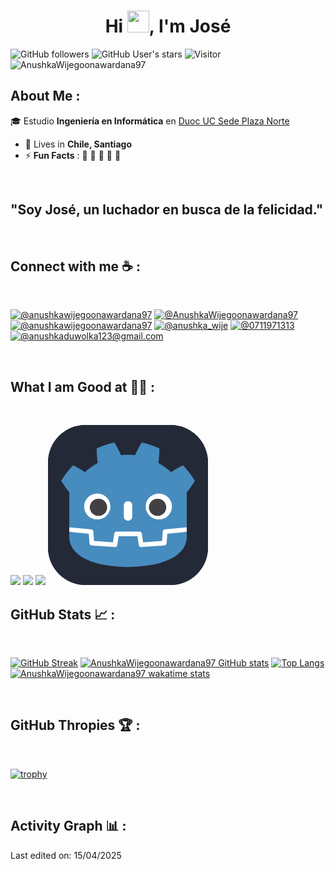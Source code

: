 
<h1 align="center">Hi <img src="https://media.giphy.com/media/hvRJCLFzcasrR4ia7z/giphy.gif" width="35">, I'm José</h1>

![GitHub followers](https://img.shields.io/github/followers/AnushkaWijegoonawardana97?style=social) ![GitHub User's stars](https://img.shields.io/github/stars/AnushkaWijegoonawardana97?style=social) ![Visitor](https://visitor-badge.laobi.icu/badge?page_id=AnushkaWijegoonawardana97.repoName) <img src="https://komarev.com/ghpvc/?username=AnushkaWijegoonawardana97" alt="AnushkaWijegoonawardana97" />

## About Me :

🎓 Estudio **Ingeniería en Informática** en [Duoc UC Sede Plaza Norte](https://www.duoc.cl/sedes/plaza-norte/)  

- 🏡 Lives in **Chile, Santiago**
- ⚡ **Fun Facts** : 🍕 🏉 🏏 🎥 🚞

<br>

## **"Soy José, un luchador en busca de la felicidad."**

<br>

## Connect with me ☕ :

<br>

[![@anushkawijegoonawardana97](https://img.icons8.com/fluency/48/000000/instagram-new.png "@anushkawijegoonawardana97")](https://www.instagram.com/anushkawijegoonawardana97/) [![@AnushkaWijegoonawardana97](https://img.icons8.com/fluency/48/000000/facebook.png "@AnushkaWijegoonawardana97")](https://www.facebook.com/AnushkaWijegoonawardana97) [![@anushkawijegoonawardana97](https://img.icons8.com/fluency/48/000000/linkedin.png "@anushkawijegoonawardana97")](https://www.linkedin.com/in/anushkawijegoonawardana97/) [![@anushka_wije](https://img.icons8.com/fluency/48/000000/twitter-squared.png "@anushka_wije")](https://twitter.com/anushka_wije) [![@0711971313](https://img.icons8.com/fluency/48/000000/phone-disconnected.png "@0711971313")](tel:0711971313) [![@anushkaduwolka123@gmail.com](https://img.icons8.com/fluency/48/000000/apple-mail.png "@anushkaduwolka123@gmail.com")](anushkaduwolka123@gmail.com)

<br>

## What I am Good at 🧑‍💻 :

<br>

<img src="https://img.icons8.com/color/48/000000/html-5--v1.png"/> <img src="https://img.icons8.com/color/48/000000/css3.png"/> <img src="https://img.icons8.com/color/48/000000/javascript--v1.png"/> 
<svg xmlns="http://www.w3.org/2000/svg" width="256" height="256" fill="none" viewBox="0 0 256 256"><rect width="256" height="256" fill="#242938" rx="60"/><path fill="#fff" d="M2
<svg xmlns="http://www.w3.org/2000/svg" width="256" height="256" fill="none" viewBox="0 0 256 256"><rect width="256" height="256" fill="#242938" rx="60"/><path fill="#fff" d="M222.017 163.681C222.017 163.681 221.705 161.792 221.522 161.809L186.772 165.116C184.007 165.379 181.86 167.554 181.666 170.286L180.711 183.781L153.827 185.673L151.998 173.442C151.591 170.722 149.182 168.672 146.394 168.672H109.718C106.931 168.672 104.522 170.722 104.115 173.442L102.285 185.673L75.4013 183.781L74.4466 170.286C74.2526 167.553 72.1051 165.378 69.3401 165.115L34.573 161.809C34.3934 161.792 34.2618 163.683 34.0822 163.683L34.0352 171.099L63.4796 175.782L64.4439 189.397C64.6389 192.153 66.8939 194.382 69.6906 194.58L106.716 197.185C106.856 197.194 106.994 197.2 107.133 197.2C109.915 197.2 112.32 195.148 112.727 192.428L114.608 179.844H141.505L143.386 192.428C143.793 195.147 146.2 197.199 148.987 197.199C149.123 197.199 149.259 197.194 149.393 197.185L186.423 194.58C189.218 194.382 191.474 192.153 191.669 189.397L192.633 175.782L222.065 171.078L222.017 163.681Z"/><path fill="#478CBF" d="M34.0818 107.758V152.763V158.479V163.681C34.1856 163.682 34.2893 163.686 34.3921 163.695L69.1553 167.001C70.9763 167.174 72.4034 168.619 72.5302 170.419L73.602 185.553L103.926 187.687L106.015 173.719C106.286 171.908 107.861 170.566 109.719 170.566H146.395C148.251 170.566 149.827 171.908 150.097 173.719L152.186 187.687L182.511 185.553L183.582 170.419C183.71 168.619 185.136 167.175 186.957 167.001L221.707 163.695C221.81 163.686 221.913 163.682 222.016 163.681V159.219L222.031 159.214V107.758H222.159C226.765 101.961 231.026 95.8527 235.113 89.3361C229.685 80.2242 223.035 72.0812 215.927 64.5368C209.335 67.8094 202.932 71.5167 196.884 75.4617C193.858 72.4951 190.449 70.0684 187.101 67.5318C183.812 64.9261 180.105 63.0157 176.589 60.7898C177.635 53.1014 178.153 45.5325 178.361 37.6329C169.289 33.13 159.615 30.1445 149.829 28C145.922 34.476 142.35 41.4889 139.238 48.3447C135.548 47.7366 131.841 47.5112 128.129 47.4676V47.4619C128.103 47.4619 128.079 47.4676 128.057 47.4676C128.034 47.4676 128.01 47.4619 127.987 47.4619V47.4676C124.268 47.5112 120.564 47.7366 116.873 48.3447C113.763 41.4889 110.192 34.476 106.279 28C96.4984 30.1445 86.8232 33.13 77.752 37.6329C77.9595 45.5325 78.4771 53.1014 79.5269 60.7898C76.0041 63.0157 72.3016 64.9261 69.0113 67.5318C65.668 70.0684 62.2538 72.4951 59.2265 75.4617C53.1788 71.5167 46.7776 67.8094 40.1834 64.5368C33.0753 72.0812 26.4292 80.2242 21 89.3361C25.0847 95.8527 29.3489 101.961 33.9531 107.758H34.0818Z"/><path fill="#478CBF" d="M190.83 174.05L189.753 189.265C189.624 191.099 188.144 192.558 186.285 192.69L149.256 195.296C149.166 195.302 149.076 195.305 148.986 195.305C147.146 195.305 145.559 193.973 145.287 192.151L143.163 177.949H112.95L110.826 192.151C110.541 194.062 108.808 195.437 106.857 195.296L69.8278 192.69C67.9684 192.558 66.4894 191.099 66.3597 189.265L65.2831 174.05L34.0244 171.078C34.0388 174.391 34.0821 178.021 34.0821 178.744C34.0821 211.302 75.961 226.952 127.993 227.132H128.056H128.12C180.152 226.952 222.016 211.302 222.016 178.744C222.016 178.008 222.062 174.393 222.077 171.078L190.83 174.05Z"/><path fill="#fff" d="M99.7266 130.459C99.7266 141.874 90.3481 151.122 78.777 151.122C67.2117 151.122 57.8303 141.874 57.8303 130.459C57.8303 119.051 67.2117 109.808 78.777 109.808C90.3481 109.808 99.7266 119.051 99.7266 130.459Z"/><path fill="#414042" d="M94.6858 131.684C94.6858 139.256 88.4632 145.393 80.7799 145.393C73.1004 145.393 66.874 139.256 66.874 131.684C66.874 124.112 73.1004 117.97 80.7799 117.97C88.4632 117.97 94.6858 124.112 94.6858 131.684Z"/><path fill="#fff" d="M128.055 153.001C124.33 153.001 121.312 150.294 121.312 146.957V127.937C121.312 124.603 124.33 121.893 128.055 121.893C131.779 121.893 134.804 124.603 134.804 127.937V146.957C134.804 150.294 131.779 153.001 128.055 153.001Z"/><path fill="#fff" d="M156.386 130.459C156.386 141.874 165.765 151.122 177.338 151.122C188.902 151.122 198.283 141.874 198.283 130.459C198.283 119.051 188.902 109.808 177.338 109.808C165.765 109.808 156.386 119.051 156.386 130.459Z"/><path fill="#414042" d="M161.428 131.684C161.428 139.256 167.649 145.393 175.327 145.393C183.012 145.393 189.233 139.256 189.233 131.684C189.233 124.112 183.012 117.97 175.327 117.97C167.649 117.97 161.428 124.112 161.428 131.684Z"/></svg
<br>

## GitHub Stats 📈 :

<br>

[![GitHub Streak](https://github-readme-streak-stats.herokuapp.com?user=AnushkaWijegoonawardana97&theme=algolia&date_format=M%20j%5B%2C%20Y%5D)](https://git.io/streak-stats) [![AnushkaWijegoonawardana97 GitHub stats](https://github-readme-stats.vercel.app/api?username=AnushkaWijegoonawardana97&theme=algolia)](https://github.com/AnushkaWijegoonawardana97/github-readme-stats) [![Top Langs](https://github-readme-stats.vercel.app/api/top-langs/?username=AnushkaWijegoonawardana97&theme=algolia)](https://github.com/AnushkaWijegoonawardana97/github-readme-stats) [![AnushkaWijegoonawardana97 wakatime stats](https://github-readme-stats.vercel.app/api/wakatime?username=WinterWolf97&theme=algolia)](https://github.com/WinterWolf97/github-readme-stats)

<br>

## GitHub Thropies 🏆 :

<br>

[![trophy](https://github-profile-trophy.vercel.app/?username=AnushkaWijegoonawardana97)](https://github.com/AnushkaWijegoonawardana97/github-profile-trophy)

<br>

## Activity Graph 📊 :


Last edited on: 15/04/2025

